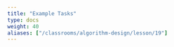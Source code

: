 ```yaml
---
title: "Example Tasks"
type: docs
weight: 40
aliases: ["/classrooms/algorithm-design/lesson/19"]
---
```

